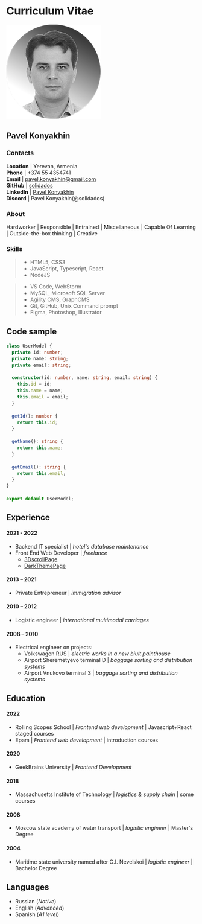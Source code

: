 # Curriculum Vitae #
![Picture](img/avatar3.png)
## Pavel Konyakhin ##

### Contacts ###

**Location**    |  Yerevan, Armenia  
**Phone**       |  +374 55 4354741  
**Email**       |  pavel.konyakhin@gmail.com  
**GitHub**      |  [solidados](https://github.com/solidados)  
**LinkedIn**    |  [Pavel Konyakhin](https://www.linkedin.com/in/solidados/)  
**Discord**     |  Pavel Konyakhin(@solidados)

### About ###

Hardworker | Responsible | Entrained | Miscellaneous | Capable Of Learning | Outside-the-box thinking | Creative

### Skills ###

> - HTML5, CSS3  
> - JavaScript, Typescript, React  
> - NodeJS  

> - VS Code, WebStorm  
> - MySQL, Microsoft SQL Server  
> - Agility CMS, GraphCMS  
> - Git, GitHub, Unix Command prompt  
> - Figma, Photoshop, Illustrator  

## Code sample ##

```typescript
class UserModel {
  private id: number;
  private name: string;
  private email: string;

  constructor(id: number, name: string, email: string) {
    this.id = id;
    this.name = name;
    this.email = email;
  }

  getId(): number {
    return this.id;
  }

  getName(): string {
    return this.name;
  }

  getEmail(): string {
    return this.email;
  }
}

export default UserModel;
```

## Experience ##

#### 2021 - 2022 ####  
* Backend IT specialist | *hotel's database maintenance*  
* Front End Web Developer | *freelance*  
  * [3DscrollPage](https://solidados.github.io/3dScrollPage/)
  * [DarkThemePage](https://solidados.github.io/darkThemeTmp/)

#### 2013 – 2021 ####
* Private Entrepreneur | *immigration advisor*  

#### 2010 – 2012 ####  
* Logistic engineer | *international multimodal carriages*  

#### 2008 – 2010 ####  
* Electrical engineer on projects:  
  * Volkswagen RUS | *electric works in a new biult painthouse*  
  * Airport Sheremetyevo terminal D | *baggage sorting and distribution systems*  
  * Airport Vnukovo terminal 3 | *baggage sorting and distribution systems*  

## Education ##

#### 2022 ####
* Rolling Scopes School | *Frontend web development* | Javascript+React staged courses 
* Epam | *Frontend web development* | introduction courses

#### 2020 ####  
* GeekBrains University | *Frontend Development*  

#### 2018 ####  
* Massachusetts Institute of Technology | *logistics & supply chain* | some courses  

#### 2008 ####  
* Moscow state academy of water transport | *logistic engineer* | Master's Degree  

#### 2004 ####  
* Maritime state university named after G.I. Nevelskoi | *logistic engineer* | Bachelor Degree  

## Languages ##

* Russian (*Native*)
* English (*Advanced*)
* Spanish (*A1 level*)
